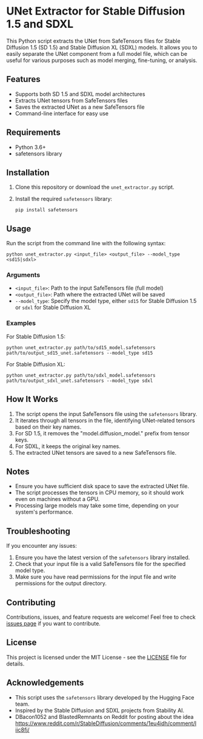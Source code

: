 # UNet Extractor for Stable Diffusion 1.5 and SDXL

This Python script extracts the UNet from SafeTensors files for Stable Diffusion 1.5 (SD 1.5) and Stable Diffusion XL (SDXL) models. It allows you to easily separate the UNet component from a full model file, which can be useful for various purposes such as model merging, fine-tuning, or analysis.

## Features

- Supports both SD 1.5 and SDXL model architectures
- Extracts UNet tensors from SafeTensors files
- Saves the extracted UNet as a new SafeTensors file
- Command-line interface for easy use

## Requirements

- Python 3.6+
- safetensors library

## Installation

1. Clone this repository or download the `unet_extractor.py` script.

2. Install the required `safetensors` library:

   ```
   pip install safetensors
   ```

## Usage

Run the script from the command line with the following syntax:

```
python unet_extractor.py <input_file> <output_file> --model_type <sd15|sdxl>
```

### Arguments

- `<input_file>`: Path to the input SafeTensors file (full model)
- `<output_file>`: Path where the extracted UNet will be saved
- `--model_type`: Specify the model type, either `sd15` for Stable Diffusion 1.5 or `sdxl` for Stable Diffusion XL

### Examples

For Stable Diffusion 1.5:
```
python unet_extractor.py path/to/sd15_model.safetensors path/to/output_sd15_unet.safetensors --model_type sd15
```

For Stable Diffusion XL:
```
python unet_extractor.py path/to/sdxl_model.safetensors path/to/output_sdxl_unet.safetensors --model_type sdxl
```

## How It Works

1. The script opens the input SafeTensors file using the `safetensors` library.
2. It iterates through all tensors in the file, identifying UNet-related tensors based on their key names.
3. For SD 1.5, it removes the "model.diffusion_model." prefix from tensor keys.
4. For SDXL, it keeps the original key names.
5. The extracted UNet tensors are saved to a new SafeTensors file.

## Notes

- Ensure you have sufficient disk space to save the extracted UNet file.
- The script processes the tensors in CPU memory, so it should work even on machines without a GPU.
- Processing large models may take some time, depending on your system's performance.

## Troubleshooting

If you encounter any issues:

1. Ensure you have the latest version of the `safetensors` library installed.
2. Check that your input file is a valid SafeTensors file for the specified model type.
3. Make sure you have read permissions for the input file and write permissions for the output directory.

## Contributing

Contributions, issues, and feature requests are welcome! Feel free to check [issues page](link-to-your-issues-page) if you want to contribute.

## License

This project is licensed under the MIT License - see the [LICENSE](link-to-your-license-file) file for details.

## Acknowledgements

- This script uses the `safetensors` library developed by the Hugging Face team.
- Inspired by the Stable Diffusion and SDXL projects from Stability AI.
- DBacon1052 and BlastedRemnants on Reddit for posting about the idea https://www.reddit.com/r/StableDiffusion/comments/1eu4idh/comment/liic8fj/

